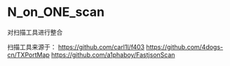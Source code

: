 # N_on_ONE_scan
对扫描工具进行整合

扫描工具来源于：
https://github.com/carl1l/f403
https://github.com/4dogs-cn/TXPortMap
https://github.com/a1phaboy/FastjsonScan

